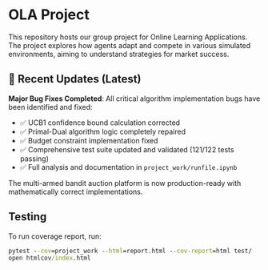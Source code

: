 # OLA Project

This repository hosts our group project for Online Learning Applications. The project explores how agents adapt and compete in various simulated environments, aiming to understand strategies for market success.

## 🎉 Recent Updates (Latest)

**Major Bug Fixes Completed**: All critical algorithm implementation bugs have been identified and fixed:

- ✅ UCB1 confidence bound calculation corrected
- ✅ Primal-Dual algorithm logic completely repaired  
- ✅ Budget constraint implementation fixed
- ✅ Comprehensive test suite updated and validated (121/122 tests passing)
- ✅ Full analysis and documentation in `project_work/runfile.ipynb`

The multi-armed bandit auction platform is now production-ready with mathematically correct implementations.

## Testing

To run coverage report, run:

````cmd
pytest --cov=project_work --html=report.html --cov-report=html test/
open htmlcov/index.html
````
